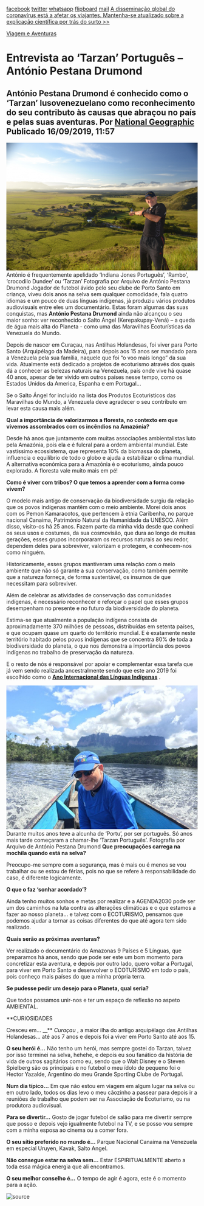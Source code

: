 [facebook](https://www.facebook.com/sharer/sharer.php?u=https%3A%2F%2Fwww.natgeo.pt%2Fviagem-e-aventuras%2F2019%2F09%2Fentrevista-ao-tarzan-portugues-antonio-pestana-drumond) [twitter](https://twitter.com/share?url=https%3A%2F%2Fwww.natgeo.pt%2Fviagem-e-aventuras%2F2019%2F09%2Fentrevista-ao-tarzan-portugues-antonio-pestana-drumond&via=natgeo&text=Entrevista%20ao%20%E2%80%98Tarzan%E2%80%99%20Portugu%C3%AAs%20%E2%80%93%20Ant%C3%B3nio%20Pestana%20Drumond) [whatsapp](https://web.whatsapp.com/send?text=https%3A%2F%2Fwww.natgeo.pt%2Fviagem-e-aventuras%2F2019%2F09%2Fentrevista-ao-tarzan-portugues-antonio-pestana-drumond) [flipboard](https://share.flipboard.com/bookmarklet/popout?v=2&title=Entrevista%20ao%20%E2%80%98Tarzan%E2%80%99%20Portugu%C3%AAs%20%E2%80%93%20Ant%C3%B3nio%20Pestana%20Drumond&url=https%3A%2F%2Fwww.natgeo.pt%2Fviagem-e-aventuras%2F2019%2F09%2Fentrevista-ao-tarzan-portugues-antonio-pestana-drumond) [mail](mailto:?subject=NatGeo&body=https%3A%2F%2Fwww.natgeo.pt%2Fviagem-e-aventuras%2F2019%2F09%2Fentrevista-ao-tarzan-portugues-antonio-pestana-drumond%20-%20Entrevista%20ao%20%E2%80%98Tarzan%E2%80%99%20Portugu%C3%AAs%20%E2%80%93%20Ant%C3%B3nio%20Pestana%20Drumond) [A disseminação global do coronavírus está a afetar os viajantes. Mantenha-se atualizado sobre a explicação científica por trás do surto >>](https://www.natgeo.pt/coronavirus) 

[Viagem e Aventuras](https://www.natgeo.pt/viagem-e-aventuras) 
# Entrevista ao ‘Tarzan’ Português – António Pestana Drumond 
## António Pestana Drumond é conhecido como o ‘Tarzan’ lusovenezuelano como reconhecimento do seu contributo às causas que abraçou no país e pelas suas aventuras. Por [National Geographic](https://www.natgeo.pt/autor/national-geographic) Publicado 16/09/2019, 11:57 
![António é frequentemente apelidado ‘Indiana Jones Português’, ‘Rambo’, ‘crocodilo Dundee’ ou ‘Tarzan’](img/files_styles_image_00_public_dsc_0.jpg)
António é frequentemente apelidado ‘Indiana Jones Português’, ‘Rambo’, ‘crocodilo Dundee’ ou ‘Tarzan’ Fotografia por Arquivo de António Pestana Drumond Jogador de futebol ávido pelo seu clube de Porto Santo em criança, viveu dois anos na selva sem qualquer comodidade, fala quatro idiomas e um pouco de duas línguas indígenas, já produziu vários produtos audiovisuais entre eles um documentário. Estas foram algumas das suas conquistas, mas **António Pestana Drumond** ainda não alcançou o seu maior sonho: ver reconhecido o Salto Ángel (Kerepakupay-Vená) – a queda de água mais alta do Planeta - como uma das Maravilhas Ecoturísticas da Venezuela do Mundo. 

Depois de nascer em Curaçau, nas Antilhas Holandesas, foi viver para Porto Santo (Arquipélago da Madeira), para depois aos 15 anos ser mandado para a Venezuela pela sua família, naquele que foi “o voo mais longo” da sua vida. Atualmente está dedicado a projetos de ecoturismo através dos quais dá a conhecer as belezas naturais na Venezuela, país onde vive há quase 40 anos, apesar de ter vivido em outros países nesse tempo, como os Estados Unidos da America, Espanha e em Portugal... 

Se o Salto Ángel for incluído na lista dos Produtos Ecoturisticos das Maravilhas do Mundo, a Venezuela deve agradecer o seu contributo em levar esta causa mais além. 

**Qual a importância de valorizarmos a floresta, no contexto em que vivemos assombrados com os incêndios na Amazónia?** 

Desde há anos que juntamente com muitas associações ambientalistas luto pela Amazónia, pois ela e é fulcral para a ordem ambiental mundial. Este vastíssimo ecossistema, que representa 10% da biomassa do planeta, influencia o equilíbrio de todo o globo e ajuda a estabilizar o clima mundial. A alternativa económica para a Amazónia é o ecoturismo, ainda pouco explorado. A floresta vale muito mais em pé! 

**Como é viver com tribos? O que temos a aprender com a forma como vivem?** 

O modelo mais antigo de conservação da biodiversidade surgiu da relação que os povos indígenas mantêm com o meio ambiente. Morei dois anos com os Pemon Kamaracotos, que pertencem à etnia Caribenha, no parque nacional Canaima, Património Natural da Humanidade da UNESCO. Além disso, visito-os há 25 anos. Fazem parte da minha vida desde que conheci os seus usos e costumes, da sua cosmovisão, que dura ao longo de muitas gerações, esses grupos incorporaram os recursos naturais ao seu redor, dependem deles para sobreviver, valorizam e protegem, e conhecem-nos como ninguém. 

Historicamente, esses grupos mantiveram uma relação com o meio ambiente que não só garante a sua conservação, como também permite que a natureza forneça, de forma sustentável, os insumos de que necessitam para sobreviver. 

Além de celebrar as atividades de conservação das comunidades indígenas, é necessário reconhecer e reforçar o papel que esses grupos desempenham no presente e no futuro da biodiversidade do planeta. 

Estima-se que atualmente a população indígena consista de aproximadamente 370 milhões de pessoas, distribuídas em setenta países, e que ocupam quase um quarto do território mundial. E é exatamente neste território habitado pelos povos indígenas que se concentra 80% de toda a biodiversidade do planeta, o que nos demonstra a importância dos povos indígenas no trabalho de preservação da natureza. 

E o resto de nós é responsável por apoiar e complementar essa tarefa que já vem sendo realizada ancestralmente sendo que este ano 2019 foi escolhido como o **[Ano Internacional das Línguas Indígenas](https://es.iyil2019.org/)** . 

![Durante muitos anos teve a alcunha de ‘Portu’, por ser português. Só anos mais tarde começaram ...](img/files_styles_image_00_public_img_0_0_medium.jpg)
Durante muitos anos teve a alcunha de ‘Portu’, por ser português. Só anos mais tarde começaram a chamar-lhe ‘Tarzan Português’. Fotografia por Arquivo de António Pestana Drumond **Que preocupações carrega na mochila quando está na selva?** 

Preocupo-me sempre com a segurança, mas é mais ou é menos se vou trabalhar ou se estou de férias, pois no que se refere à responsabilidade do caso, é diferente logicamente. 

**O que o faz ‘sonhar acordado’?** 

Ainda tenho muitos sonhos e metas por realizar e a AGENDA2030 pode ser um dos caminhos na luta contra as alterações climáticas e o que estamos a fazer ao nosso planeta... e talvez com o ECOTURISMO, pensamos que podemos ajudar a tornar as coisas diferentes do que até agora tem sido realizado. 

**Quais serão as próximas aventuras?** 

Ver realizado o documentário do Amazonas 9 Países e 5 Línguas, que preparamos há anos, sendo que pode ser este um bom momento para concretizar esta aventura, e depois por outro lado, quero voltar a Portugal, para viver em Porto Santo e desenvolver o ECOTURISMO em todo o país, pois conheço mais países do que a minha própria terra. 

**Se pudesse pedir um desejo para o Planeta, qual seria?** 

Que todos possamos unir-nos e ter um espaço de reflexão no aspeto AMBIENTAL. 

**CURIOSIDADES 

Cresceu em… __** _Curaçau_ , a maior ilha do antigo arquipélago das Antilhas Holandesas… até aos 7 anos e depois foi a viver em Porto Santo até aos 15. 

**O seu herói é…** Não tenho um herói, mas sempre gostei do Tarzan, talvez por isso terminei na selva, hehehe, e depois eu sou fanático da história de vida de outros sagitários como eu, sendo que o Walt Disney e o Steven Spielberg são os principais e no futebol o meu ídolo de pequeno foi o Hector Yazalde, Argentino do meu Grande Sporting Clube de Portugal. 

**Num dia típico…** Em que não estou em viagem em algum lugar na selva ou em outro lado, todos os dias levo o meu cãozinho a passear para depois ir a reuniões de trabalho que podem ser na Associação de Ecoturismo, ou na produtora audiovisual. 

**Para se divertir…** Gosto de jogar futebol de salão para me divertir sempre que posso e depois vejo igualmente futebol na TV, e se posso vou sempre com a minha esposa ao cinema ou a comer fora. 

**O seu sítio preferido no mundo é…** Parque Nacional Canaima na Venezuela em especial Uruyen, Kavak, Salto Angel. 

**Não consegue estar na selva sem…** Estar ESPIRITUALMENTE aberto a toda essa mágica energia que ali encontramos. 

**O seu melhor conselho é…** O tempo de agir é agora, este é o momento para a ação. 



![source](https://www.natgeo.pt/viagem-e-aventuras/2019/09/entrevista-ao-tarzan-portugues-antonio-pestana-drumond)